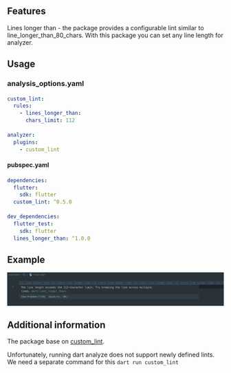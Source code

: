 ## Features

Lines longer than - the package provides a configurable lint similar to line_longer_than_80_chars. 
With this package you can set any line length for analyzer.

## Usage

### analysis_options.yaml

```yaml
custom_lint:
  rules:
    - lines_longer_than:
      chars_limit: 112

analyzer:
  plugins:
    - custom_lint
```

#### pubspec.yaml

```yaml
dependencies:
  flutter:
    sdk: flutter
  custom_lint: ^0.5.0

dev_dependencies:
  flutter_test:
    sdk: flutter
  lines_longer_than: ^1.0.0

```
## Example

<div align="center">
<img 
src="./readme_assets/line_longer_than_112.png" 
alt="screenshot of our line_longer_than custom lint in the IDE">
</div>

## Additional information

The package base on [custom_lint](https://pub.dev/packages/custom_lint).


Unfortunately, running dart analyze does not support newly defined lints. We need a separate command for this ```dart run custom_lint```



